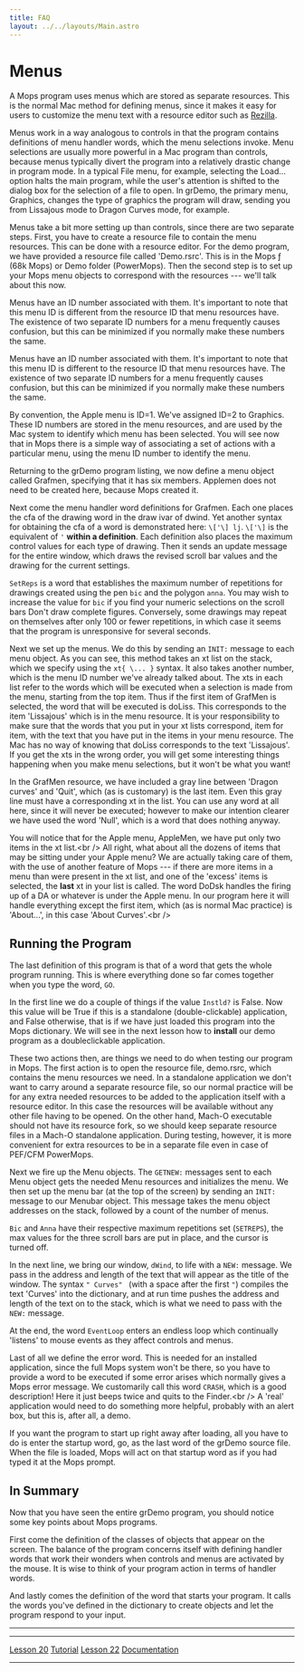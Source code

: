 ```yaml
---
title: FAQ
layout: ../../layouts/Main.astro
---
```

Menus
=====

A Mops program uses menus which are stored as separate resources. This
is the normal Mac method for defining menus, since it makes it easy for
users to customize the menu text with a resource editor such as
[Rezilla](http://sourceforge.net/project/showfiles.php?group_id=83267).

Menus work in a way analogous to controls in that the program contains
definitions of menu handler words, which the menu selections invoke.
Menu selections are usually more powerful in a Mac program than
controls, because menus typically divert the program into a relatively
drastic change in program mode. In a typical File menu, for example,
selecting the Load\... option halts the main program, while the user's
attention is shifted to the dialog box for the selection of a file to
open. In grDemo, the primary menu, Graphics, changes the type of
graphics the program will draw, sending you from Lissajous mode to
Dragon Curves mode, for example.

Menus take a bit more setting up than controls, since there are two
separate steps. First, you have to create a resource file to contain the
menu resources. This can be done with a resource editor. For the demo
program, we have provided a resource file called 'Demo.rsrc'. This is
in the Mops &fnof; (68k Mops) or Demo folder (PowerMops). Then the
second step is to set up your Mops menu objects to correspond with the
resources --- we'll talk about this now.

Menus have an ID number associated with them. It's important to note
that this menu ID is different from the resource ID that menu resources
have. The existence of two separate ID numbers for a menu frequently
causes confusion, but this can be minimized if you normally make these
numbers the same.

Menus have an ID number associated with them. It's important to note
that this menu ID is different to the resource ID that menu resources
have. The existence of two separate ID numbers for a menu frequently
causes confusion, but this can be minimized if you normally make these
numbers the same.

By convention, the Apple menu is ID=1. We've assigned ID=2 to Graphics.
These ID numbers are stored in the menu resources, and are used by the
Mac system to identify which menu has been selected. You will see now
that in Mops there is a simple way of associating a set of actions with
a particular menu, using the menu ID number to identify the menu.

Returning to the grDemo program listing, we now define a menu object
called Grafmen, specifying that it has six members. Applemen does not
need to be created here, because Mops created it.

Next come the menu handler word definitions for Grafmen. Each one places
the cfa of the drawing word in the draw ivar of dwind. Yet another
syntax for obtaining the cfa of a word is demonstrated here:
`\['\] lj`. `\['\]` is the equivalent of
`'` **within a definition**. Each definition also places
the maximum control values for each type of drawing. Then it sends an
update message for the entire window, which draws the revised scroll bar
values and the drawing for the current settings.

`SetReps` is a word that establishes the maximum number
of repetitions for drawings created using the pen `bic`
and the polygon `anna`. You may wish to increase the
value for `bic` if you find your numeric selections on
the scroll bars Don't draw complete figures. Conversely, some drawings
may repeat on themselves after only 100 or fewer repetitions, in which
case it seems that the program is unresponsive for several seconds.

Next we set up the menus. We do this by sending an
`INIT:` message to each menu object. As you can see, this
method takes an xt list on the stack, which we specify using the
`xt{ \... }` syntax. It also takes another number, which
is the menu ID number we've already talked about. The xts in each list
refer to the words which will be executed when a selection is made from
the menu, starting from the top item. Thus if the first item of GrafMen
is selected, the word that will be executed is doLiss. This corresponds
to the item 'Lissajous' which is in the menu resource. It is your
responsibility to make sure that the words that you put in your xt lists
correspond, item for item, with the text that you have put in the items
in your menu resource. The Mac has no way of knowing that doLiss
corresponds to the text 'Lissajous'. If you get the xts in the wrong
order, you will get some interesting things happening when you make menu
selections, but it won't be what you want!

In the GrafMen resource, we have included a gray line between 'Dragon
curves' and 'Quit', which (as is customary) is the last item. Even
this gray line must have a corresponding xt in the list. You can use any
word at all here, since it will never be executed; however to make our
intention clearer we have used the word 'Null', which is a word that
does nothing anyway.

You will notice that for the Apple menu, AppleMen, we have put only two
items in the xt list.\<br /\> All right, what about all the dozens of
items that may be sitting under your Apple menu? We are actually taking
care of them, with the use of another feature of Mops --- if there
are more items in a menu than were present in the xt list, and one of
the 'excess' items is selected, the **last** xt in your list is
called. The word DoDsk handles the firing up of a DA or whatever is
under the Apple menu. In our program here it will handle everything
except the first item, which (as is normal Mac practice) is
'About\...', in this case 'About Curves'.\<br /\>

Running the Program
-------------------

The last definition of this program is that of a word that gets the
whole program running. This is where everything done so far comes
together when you type the word, `GO`.

In the first line we do a couple of things if the value
`Instld?` is False. Now this value will be True if this
is a standalone (double-clickable) application, and False otherwise,
that is if we have just loaded this program into the Mops dictionary. We
will see in the next lesson how to **install** our demo program as a
doubleclickable application.

These two actions then, are things we need to do when testing our
program in Mops. The first action is to open the resource file,
demo.rsrc, which contains the menu resources we need. In a standalone
application we don't want to carry around a separate resource file, so
our normal practice will be for any extra needed resources to be added
to the application itself with a resource editor. In this case the
resources will be available without any other file having to be opened.
On the other hand, Mach-O executable should not have its resource fork,
so we should keep separate resource files in a Mach-O standalone
application. During testing, however, it is more convenient for extra
resources to be in a separate file even in case of PEF/CFM PowerMops.

Next we fire up the Menu objects. The `GETNEW:` messages
sent to each Menu object gets the needed Menu resources and initializes
the menu. We then set up the menu bar (at the top of the screen) by
sending an `INIT:` message to our Menubar object. This
message takes the menu object addresses on the stack, followed by a
count of the number of menus.

`Bic` and `Anna` have their respective
maximum repetitions set (`SETREPS`), the max values for
the three scroll bars are put in place, and the cursor is turned off.

In the next line, we bring our window, `dWind`, to life
with a `NEW:` message. We pass in the address and length
of the text that will appear as the title of the window. The syntax
`" Curves" ` (with a space after the first
`"`) compiles the text 'Curves' into the dictionary,
and at run time pushes the address and length of the text on to the
stack, which is what we need to pass with the `NEW:`
message.

At the end, the word `EventLoop` enters an endless loop
which continually 'listens' to mouse events as they affect controls
and menus.

Last of all we define the error word. This is needed for an installed
application, since the full Mops system won't be there, so you have to
provide a word to be executed if some error arises which normally gives
a Mops error message. We customarily call this word
`CRASH`, which is a good description! Here it just beeps
twice and quits to the Finder.\<br /\> A 'real' application would need
to do something more helpful, probably with an alert box, but this is,
after all, a demo.

If you want the program to start up right away after loading, all you
have to do is enter the startup word, go, as the last word of the grDemo
source file. When the file is loaded, Mops will act on that startup word
as if you had typed it at the Mops prompt.

In Summary
----------

Now that you have seen the entire grDemo program, you should notice some
key points about Mops programs.

First come the definition of the classes of objects that appear on the
screen. The balance of the program concerns itself with defining handler
words that work their wonders when controls and menus are activated by
the mouse. It is wise to think of your program action in terms of
handler words.

And lastly comes the definition of the word that starts your program. It
calls the words you've defined in the dictionary to create objects and
let the program respond to your input.

------------------------------------------------------------------------

  ------------------------------------------- --------------------------------- -----------------------------------
  [Lesson 20](Lesson_20)           [Tutorial](Tutorial)   [Lesson 22](Lesson_22)
  [Documentation](Documentation)                                     
  ------------------------------------------- --------------------------------- -----------------------------------



